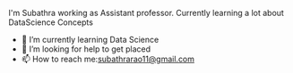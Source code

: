 I'm Subathra working as Assistant professor. Currently learning a lot about DataScience Concepts
- 🌱 I’m currently learning Data Science 
- 🤔 I’m looking for help to get placed
- 📫 How to reach me:subathrarao11@gmail.com
